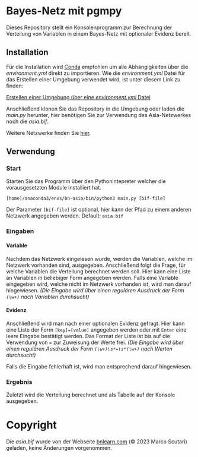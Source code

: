 # Bayes-Netz mit pgmpy

Dieses Repository stellt ein Konsolenprogramm zur Berechnung der Verteilung von Variablen in einem Bayes-Netz mit optionaler Evidenz bereit.

## Installation

Für die Installation wird [Conda](https://docs.conda.io/projects/conda/en/stable/) empfohlen um alle Abhängigkeiten über die *environment.yml* direkt zu importieren.
Wie die *environment.yml* Datei für das Erstellen einer Umgebung verwendet wird, ist unter diesem Link zu finden:

[Erstellen einer Umgebung über eine *environment.yml* Datei](https://conda.io/projects/conda/en/latest/user-guide/tasks/manage-environments.html#creating-an-environment-from-an-environment-yml-file)

Anschließend klonen Sie das Repository in die Umgebung oder laden die *main.py* herunter, hier benötigen Sie zur Verwendung des Asia-Netzwerkes noch die *asia.bif*.

Weitere Netzwerke finden Sie [hier](https://www.bnlearn.com/bnrepository/discrete-small.html#asia).

## Verwendung

### Start

Starten Sie das Programm über den Pythonintepreter welcher die vorausgesetzten Module installiert hat.

`[home]/anaconda3/envs/bn-asia/bin/python3 main.py [bif-file]`

Der Parameter `[bif-file]` ist optional, hier kann der Pfad zu einem anderen Netzwerk angegeben werden. Default: `asia.bif`

### Eingaben

#### Variable

Nachdem das Netzwerk eingelesen wurde, werden die Variablen, welche im Netzwerk vorhanden sind, ausgegeben.
Anschließend folgt die Frage, für welche Variablen die Verteilung berechnet werden soll.
Hier kann eine Liste an Variablen in beliebiger Form angegeben werden.
Falls eine Variable eingegeben wird, welche nicht im Netzwerk vorhanden ist, wird man darauf hingewiesen.
*(Die Eingabe wird über einen regulären Ausdruck der Form `(\w+)` nach Variablen durchsucht)*

#### Evidenz

Anschließend wird man nach einer optionalen Evidenz gefragt.
Hier kann eine Liste der Form `[key]=[value]` angegeben werden oder mit `Enter` eine leere Eingabe bestätigt werden.
Das Format der Liste ist bis auf die Verwendung von `=` zur Zuweisung der Werte frei.
*(Die Eingabe wird über einen regulären Ausdruck der Form `(\w+)\s*=\s*(\w+)` nach Werten durchsucht)*

Falls die Eingabe fehlerhaft ist, wird man entsprechend darauf hingewiesen.

### Ergebnis

Zuletzt wird die Verteilung berechnet und als Tabelle auf der Konsole ausgegeben.

# Copyright

Die *asia.bif* wurde von der Webseite [bnlearn.com](https://www.bnlearn.com/bnrepository/discrete-small.html#asia) (© 2023 Marco Scutari) geladen, keine Änderungen vorgenommen.